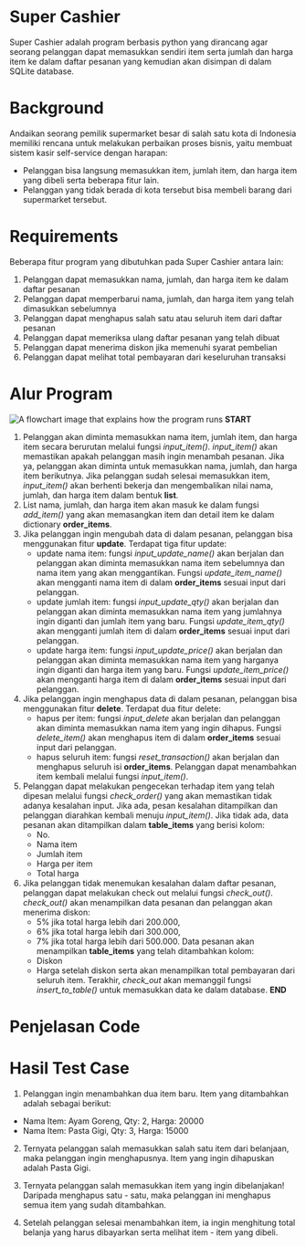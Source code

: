 # Super Cashier
Super Cashier adalah program berbasis python yang dirancang agar seorang pelanggan dapat memasukkan sendiri item serta jumlah dan harga item ke dalam daftar pesanan yang kemudian akan disimpan di dalam SQLite database.

# Background
Andaikan seorang pemilik supermarket besar di salah satu kota di Indonesia memiliki rencana untuk melakukan perbaikan proses bisnis, yaitu membuat sistem kasir self-service dengan harapan:
- Pelanggan bisa langsung memasukkan item, jumlah item, dan harga item yang dibeli serta beberapa fitur lain.
- Pelanggan yang tidak berada di kota tersebut bisa membeli barang dari supermarket tersebut.

# Requirements
Beberapa fitur program yang dibutuhkan pada Super Cashier antara lain:
1. Pelanggan dapat memasukkan nama, jumlah, dan harga item ke dalam daftar pesanan
2. Pelanggan dapat memperbarui nama, jumlah, dan harga item yang telah dimasukkan sebelumnya
3. Pelanggan dapat menghapus salah satu atau seluruh item dari daftar pesanan
4. Pelanggan dapat memeriksa ulang daftar pesanan yang telah dibuat
5. Pelanggan dapat menerima diskon jika memenuhi syarat pembelian
6. Pelanggan dapat melihat total pembayaran dari keseluruhan transaksi

# Alur Program
![A flowchart image that explains how the program runs](https://i.imgur.com/APH7xhq.jpg)
**START**
1. Pelanggan akan diminta memasukkan nama item, jumlah item, dan harga item secara berurutan melalui fungsi *input_item()*. *input_item()* akan memastikan apakah pelanggan masih ingin menambah pesanan. Jika ya, pelanggan akan diminta untuk memasukkan nama, jumlah, dan harga item berikutnya. Jika pelanggan sudah selesai memasukkan item, *input_item()* akan berhenti bekerja dan mengembalikan nilai nama, jumlah, dan harga item dalam bentuk **list**.
2. List nama, jumlah, dan harga item akan masuk ke dalam fungsi *add_item()* yang akan memasangkan item dan detail item ke dalam dictionary **order_items**.
3. Jika pelanggan ingin mengubah data di dalam pesanan, pelanggan bisa menggunakan fitur **update**. Terdapat tiga fitur update:
    - update nama item: fungsi *input_update_name()* akan berjalan dan pelanggan akan diminta memasukkan nama item sebelumnya dan nama item yang akan menggantikan. Fungsi *update_item_name()* akan mengganti nama item di dalam **order_items** sesuai input dari pelanggan.
    - update jumlah item: fungsi *input_update_qty()* akan berjalan dan pelanggan akan diminta memasukkan nama item yang jumlahnya ingin diganti dan jumlah item yang baru. Fungsi *update_item_qty()* akan mengganti jumlah item di dalam **order_items** sesuai input dari pelanggan.
    - update harga item: fungsi *input_update_price()* akan berjalan dan pelanggan akan diminta memasukkan nama item yang harganya ingin diganti dan harga item yang baru. Fungsi *update_item_price()* akan mengganti harga item di dalam **order_items** sesuai input dari pelanggan.
4. Jika pelanggan ingin menghapus data di dalam pesanan, pelanggan bisa menggunakan fitur **delete**. Terdapat dua fitur delete:
    - hapus per item: fungsi *input_delete* akan berjalan dan pelanggan akan diminta memasukkan nama item yang ingin dihapus. Fungsi *delete_item()* akan menghapus item di dalam **order_items** sesuai input dari pelanggan.
    - hapus seluruh item: fungsi *reset_transaction()* akan berjalan dan menghapus seluruh isi **order_items**. Pelanggan dapat menambahkan item kembali melalui fungsi *input_item()*.
5. Pelanggan dapat melakukan pengecekan terhadap item yang telah dipesan melalui fungsi *check_order()* yang akan memastikan tidak adanya kesalahan input. Jika ada, pesan kesalahan ditampilkan dan pelanggan diarahkan kembali menuju *input_item()*. Jika tidak ada, data pesanan akan ditampilkan dalam **table_items** yang berisi kolom:
    - No.
    - Nama item
    - Jumlah item
    - Harga per item
    - Total harga
6. Jika pelanggan tidak menemukan kesalahan dalam daftar pesanan, pelanggan dapat melakukan check out melalui fungsi *check_out()*. *check_out()* akan menampilkan data pesanan dan pelanggan akan menerima diskon:
    - 5% jika total harga lebih dari 200.000,
    - 6% jika total harga lebih dari 300.000,
    - 7% jika total harga lebih dari 500.000.
    Data pesanan akan menampilkan **table_items** yang telah ditambahkan kolom:
    - Diskon
    - Harga setelah diskon
    serta akan menampilkan total pembayaran dari seluruh item. 
    Terakhir, *check_out* akan memanggil fungsi *insert_to_table()* untuk memasukkan data ke dalam database.
**END** 

# Penjelasan Code

# Hasil Test Case
1. Pelanggan ingin menambahkan dua item baru. Item yang ditambahkan adalah sebagai berikut:
- Nama Item: Ayam Goreng, Qty: 2, Harga: 20000
- Nama Item: Pasta Gigi, Qty: 3, Harga: 15000

2. Ternyata pelanggan salah memasukkan salah satu item dari belanjaan, maka pelanggan ingin menghapusnya. Item yang ingin dihapuskan adalah Pasta Gigi.

3. Ternyata pelanggan salah memasukkan item yang ingin dibelanjakan! Daripada menghapus satu - satu, maka pelanggan ini menghapus semua item yang sudah ditambahkan.

4. Setelah pelanggan selesai menambahkan item, ia ingin menghitung total belanja yang harus dibayarkan serta melihat item - item yang dibeli.
